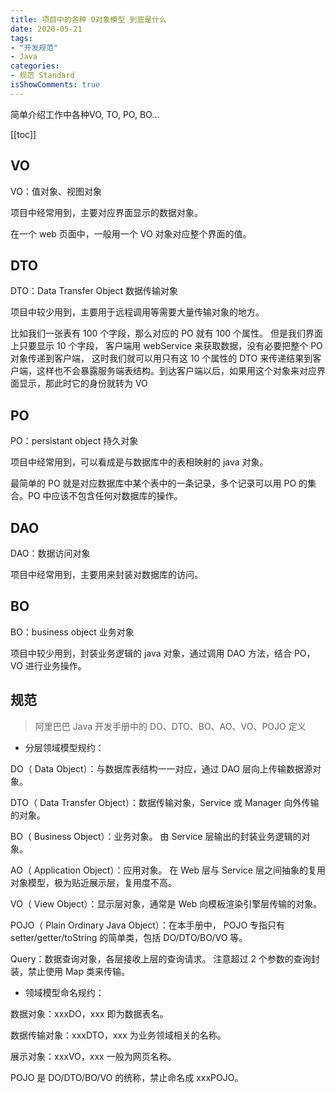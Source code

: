 ```yaml
---
title: 项目中的各种 O对象模型 到底是什么
date: 2020-05-21
tags:
- "开发规范"
- Java
categories:
- 规范 Standard
isShowComments: true
---
```


<Boxx/>

简单介绍工作中各种VO, TO, PO, BO...

<!-- more -->

[[toc]]

## VO

VO：值对象、视图对象

项目中经常用到，主要对应界面显示的数据对象。

在一个 web 页面中，一般用一个 VO 对象对应整个界面的值。

## DTO
DTO：Data Transfer Object 数据传输对象

项目中较少用到，主要用于远程调用等需要大量传输对象的地方。

比如我们一张表有 100 个字段，那么对应的 PO 就有 100 个属性。
但是我们界面上只要显示 10 个字段，
客户端用 webService 来获取数据，没有必要把整个 PO 对象传递到客户端，
这时我们就可以用只有这 10 个属性的 DTO 来传递结果到客户端，这样也不会暴露服务端表结构。到达客户端以后，如果用这个对象来对应界面显示，那此时它的身份就转为 VO

## PO

PO：persistant object 持久对象

项目中经常用到，可以看成是与数据库中的表相映射的 java 对象。

最简单的 PO 就是对应数据库中某个表中的一条记录，多个记录可以用 PO 的集合。PO 中应该不包含任何对数据库的操作。

## DAO

DAO：数据访问对象

项目中经常用到，主要用来封装对数据库的访问。

## BO

BO：business object 业务对象

项目中较少用到，封装业务逻辑的 java 对象，通过调用 DAO 方法，结合 PO，VO 进行业务操作。

## 规范

> 阿里巴巴 Java 开发手册中的 DO、DTO、BO、AO、VO、POJO 定义

- 分层领域模型规约：

DO（ Data Object）：与数据库表结构一一对应，通过 DAO 层向上传输数据源对象。

DTO（ Data Transfer Object）：数据传输对象，Service 或 Manager 向外传输的对象。

BO（ Business Object）：业务对象。 由 Service 层输出的封装业务逻辑的对象。

AO（ Application Object）：应用对象。 在 Web 层与 Service 层之间抽象的复用对象模型，极为贴近展示层，复用度不高。

VO（ View Object）：显示层对象，通常是 Web 向模板渲染引擎层传输的对象。

POJO（ Plain Ordinary Java Object）：在本手册中， POJO 专指只有 setter/getter/toString 的简单类，包括 DO/DTO/BO/VO 等。

Query：数据查询对象，各层接收上层的查询请求。 注意超过 2 个参数的查询封装，禁止使用 Map 类来传输。

- 领域模型命名规约：

数据对象：xxxDO，xxx 即为数据表名。

数据传输对象：xxxDTO，xxx 为业务领域相关的名称。

展示对象：xxxVO，xxx 一般为网页名称。

POJO 是 DO/DTO/BO/VO 的统称，禁止命名成 xxxPOJO。


